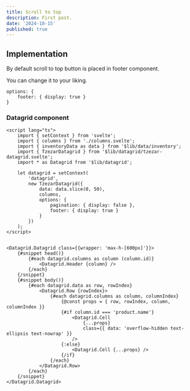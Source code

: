 ```yaml
---
title: Scroll to top
description: First post.
date: '2024-10-15'
published: true
---
```


<script>
  import Datagrid from './datagrid.svelte'
</script>

<Datagrid />

## Implementation

By default scroll to top button is placed in footer component. 

You can change it to your liking.

```
options: {
	footer: { display: true }
}
```

### Datagrid component

```svelte
<script lang="ts">
	import { setContext } from 'svelte';
	import { columns } from './columns.svelte';
	import { inventoryData as data } from '$lib/data/inventory';
	import { TzezarDatagrid } from '$lib/datagrid/tzezar-datagrid.svelte';
	import * as Datagrid from '$lib/datagrid';

	let datagrid = setContext(
		'datagrid',
		new TzezarDatagrid({
			data: data.slice(0, 50),
			columns,
			options: {
				pagination: { display: false },
				footer: { display: true }
			}
		})
	);
</script>


<Datagrid.Datagrid class={{wrapper: 'max-h-[600px]'}}>
	{#snippet head()}
		{#each datagrid.columns as column (column.id)}
			<Datagrid.Header {column} />
		{/each}
	{/snippet}
	{#snippet body()}
		{#each datagrid.data as row, rowIndex}
			<Datagrid.Row {rowIndex}>
				{#each datagrid.columns as column, columnIndex}
					{@const props = { row, rowIndex, column, columnIndex }}
					{#if column.id === 'product.name'}
						<Datagrid.Cell
							{...props}
							class={{ data: 'overflow-hidden text-ellipsis text-nowrap' }}
						/>
					{:else}
						<Datagrid.Cell {...props} />
					{/if}
				{/each}
			</Datagrid.Row>
		{/each}
	{/snippet}
</Datagrid.Datagrid>
```
